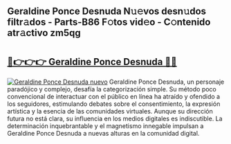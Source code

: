 ## Geraldine Ponce Desnuda N𝚞𝚎vos desn𝚞dos filtr𝚊dos - Parts-B86 F𝚘tos vid𝚎o - C𝚘ntenido atr𝚊ctivo zm5qg

# <h2><a href="http://mb8ubc1.tromn.icu/?c=Geraldine+Ponce+Desnuda">🔗👉👉👉 Geraldine Ponce Desnuda 🔗🔗</a></h2>

[![Geraldine Ponce Desnuda nuevo](https://i.imgur.com/pEAQMta.gif)](http://mb8ubc1.tromn.icu/?c=Geraldine+Ponce+Desnuda)
Geraldine Ponce Desnuda, un personaje paradójico y complejo, desafía la categorización simple. Su método poco convencional de interactuar con el público en línea ha atraído y ofendido a los seguidores, estimulando debates sobre el consentimiento, la expresión artística y la esencia de las comunidades virtuales. Aunque su dirección futura no está clara, su influencia en los medios digitales es indiscutible. La determinación inquebrantable y el magnetismo innegable impulsan a Geraldine Ponce Desnuda a nuevas alturas en la comunidad digital.

